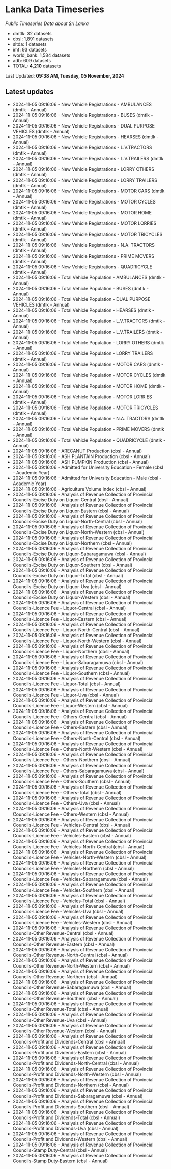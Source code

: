 # Lanka Data Timeseries
*Public Timeseries Data about Sri Lanka*

* dmtlk: 32 datasets
* cbsl: 1,891 datasets
* sltda: 1 datasets
* imf: 93 datasets
* world_bank: 1,584 datasets
* adb: 609 datasets
* TOTAL: **4,210** datasets

Last Updated: **09:38 AM, Tuesday, 05 November, 2024**

## Latest updates

* 2024-11-05 09:16:06 - New Vehicle Registrations - AMBULANCES (dmtlk - Annual)
* 2024-11-05 09:16:06 - New Vehicle Registrations - BUSES (dmtlk - Annual)
* 2024-11-05 09:16:06 - New Vehicle Registrations - DUAL PURPOSE VEHICLES (dmtlk - Annual)
* 2024-11-05 09:16:06 - New Vehicle Registrations - HEARSES (dmtlk - Annual)
* 2024-11-05 09:16:06 - New Vehicle Registrations - L.V.TRACTORS (dmtlk - Annual)
* 2024-11-05 09:16:06 - New Vehicle Registrations - L.V.TRAILERS (dmtlk - Annual)
* 2024-11-05 09:16:06 - New Vehicle Registrations - LORRY OTHERS (dmtlk - Annual)
* 2024-11-05 09:16:06 - New Vehicle Registrations - LORRY TRAILERS (dmtlk - Annual)
* 2024-11-05 09:16:06 - New Vehicle Registrations - MOTOR CARS (dmtlk - Annual)
* 2024-11-05 09:16:06 - New Vehicle Registrations - MOTOR CYCLES (dmtlk - Annual)
* 2024-11-05 09:16:06 - New Vehicle Registrations - MOTOR HOME (dmtlk - Annual)
* 2024-11-05 09:16:06 - New Vehicle Registrations - MOTOR LORRIES (dmtlk - Annual)
* 2024-11-05 09:16:06 - New Vehicle Registrations - MOTOR TRICYCLES (dmtlk - Annual)
* 2024-11-05 09:16:06 - New Vehicle Registrations - N.A. TRACTORS (dmtlk - Annual)
* 2024-11-05 09:16:06 - New Vehicle Registrations - PRIME MOVERS (dmtlk - Annual)
* 2024-11-05 09:16:06 - New Vehicle Registrations - QUADRICYCLE (dmtlk - Annual)
* 2024-11-05 09:16:06 - Total Vehicle Population - AMBULANCES (dmtlk - Annual)
* 2024-11-05 09:16:06 - Total Vehicle Population - BUSES (dmtlk - Annual)
* 2024-11-05 09:16:06 - Total Vehicle Population - DUAL PURPOSE VEHICLES (dmtlk - Annual)
* 2024-11-05 09:16:06 - Total Vehicle Population - HEARSES (dmtlk - Annual)
* 2024-11-05 09:16:06 - Total Vehicle Population - L.V.TRACTORS (dmtlk - Annual)
* 2024-11-05 09:16:06 - Total Vehicle Population - L.V.TRAILERS (dmtlk - Annual)
* 2024-11-05 09:16:06 - Total Vehicle Population - LORRY OTHERS (dmtlk - Annual)
* 2024-11-05 09:16:06 - Total Vehicle Population - LORRY TRAILERS (dmtlk - Annual)
* 2024-11-05 09:16:06 - Total Vehicle Population - MOTOR CARS (dmtlk - Annual)
* 2024-11-05 09:16:06 - Total Vehicle Population - MOTOR CYCLES (dmtlk - Annual)
* 2024-11-05 09:16:06 - Total Vehicle Population - MOTOR HOME (dmtlk - Annual)
* 2024-11-05 09:16:06 - Total Vehicle Population - MOTOR LORRIES (dmtlk - Annual)
* 2024-11-05 09:16:06 - Total Vehicle Population - MOTOR TRICYCLES (dmtlk - Annual)
* 2024-11-05 09:16:06 - Total Vehicle Population - N.A. TRACTORS (dmtlk - Annual)
* 2024-11-05 09:16:06 - Total Vehicle Population - PRIME MOVERS (dmtlk - Annual)
* 2024-11-05 09:16:06 - Total Vehicle Population - QUADRICYCLE (dmtlk - Annual)
* 2024-11-05 09:16:06 - ARECANUT Production (cbsl - Annual)
* 2024-11-05 09:16:06 - ASH PLANTAIN Production (cbsl - Annual)
* 2024-11-05 09:16:06 - ASH PUMPKIN Production (cbsl - Annual)
* 2024-11-05 09:16:06 - Admitted for University Education - Female (cbsl - Academic Year)
* 2024-11-05 09:16:06 - Admitted for University Education - Male (cbsl - Academic Year)
* 2024-11-05 09:16:06 - Agriculture Volume Index (cbsl - Annual)
* 2024-11-05 09:16:06 - Analysis of Revenue Collection of Provincial Councils-Excise Duty on Liquor-Central (cbsl - Annual)
* 2024-11-05 09:16:06 - Analysis of Revenue Collection of Provincial Councils-Excise Duty on Liquor-Eastern (cbsl - Annual)
* 2024-11-05 09:16:06 - Analysis of Revenue Collection of Provincial Councils-Excise Duty on Liquor-North-Central (cbsl - Annual)
* 2024-11-05 09:16:06 - Analysis of Revenue Collection of Provincial Councils-Excise Duty on Liquor-North-Western (cbsl - Annual)
* 2024-11-05 09:16:06 - Analysis of Revenue Collection of Provincial Councils-Excise Duty on Liquor-Northern (cbsl - Annual)
* 2024-11-05 09:16:06 - Analysis of Revenue Collection of Provincial Councils-Excise Duty on Liquor-Sabaragamuwa (cbsl - Annual)
* 2024-11-05 09:16:06 - Analysis of Revenue Collection of Provincial Councils-Excise Duty on Liquor-Southern (cbsl - Annual)
* 2024-11-05 09:16:06 - Analysis of Revenue Collection of Provincial Councils-Excise Duty on Liquor-Total (cbsl - Annual)
* 2024-11-05 09:16:06 - Analysis of Revenue Collection of Provincial Councils-Excise Duty on Liquor-Uva (cbsl - Annual)
* 2024-11-05 09:16:06 - Analysis of Revenue Collection of Provincial Councils-Excise Duty on Liquor-Western (cbsl - Annual)
* 2024-11-05 09:16:06 - Analysis of Revenue Collection of Provincial Councils-Licence Fee - Liquor-Central (cbsl - Annual)
* 2024-11-05 09:16:06 - Analysis of Revenue Collection of Provincial Councils-Licence Fee - Liquor-Eastern (cbsl - Annual)
* 2024-11-05 09:16:06 - Analysis of Revenue Collection of Provincial Councils-Licence Fee - Liquor-North-Central (cbsl - Annual)
* 2024-11-05 09:16:06 - Analysis of Revenue Collection of Provincial Councils-Licence Fee - Liquor-North-Western (cbsl - Annual)
* 2024-11-05 09:16:06 - Analysis of Revenue Collection of Provincial Councils-Licence Fee - Liquor-Northern (cbsl - Annual)
* 2024-11-05 09:16:06 - Analysis of Revenue Collection of Provincial Councils-Licence Fee - Liquor-Sabaragamuwa (cbsl - Annual)
* 2024-11-05 09:16:06 - Analysis of Revenue Collection of Provincial Councils-Licence Fee - Liquor-Southern (cbsl - Annual)
* 2024-11-05 09:16:06 - Analysis of Revenue Collection of Provincial Councils-Licence Fee - Liquor-Total (cbsl - Annual)
* 2024-11-05 09:16:06 - Analysis of Revenue Collection of Provincial Councils-Licence Fee - Liquor-Uva (cbsl - Annual)
* 2024-11-05 09:16:06 - Analysis of Revenue Collection of Provincial Councils-Licence Fee - Liquor-Western (cbsl - Annual)
* 2024-11-05 09:16:06 - Analysis of Revenue Collection of Provincial Councils-Licence Fee - Others-Central (cbsl - Annual)
* 2024-11-05 09:16:06 - Analysis of Revenue Collection of Provincial Councils-Licence Fee - Others-Eastern (cbsl - Annual)
* 2024-11-05 09:16:06 - Analysis of Revenue Collection of Provincial Councils-Licence Fee - Others-North-Central (cbsl - Annual)
* 2024-11-05 09:16:06 - Analysis of Revenue Collection of Provincial Councils-Licence Fee - Others-North-Western (cbsl - Annual)
* 2024-11-05 09:16:06 - Analysis of Revenue Collection of Provincial Councils-Licence Fee - Others-Northern (cbsl - Annual)
* 2024-11-05 09:16:06 - Analysis of Revenue Collection of Provincial Councils-Licence Fee - Others-Sabaragamuwa (cbsl - Annual)
* 2024-11-05 09:16:06 - Analysis of Revenue Collection of Provincial Councils-Licence Fee - Others-Southern (cbsl - Annual)
* 2024-11-05 09:16:06 - Analysis of Revenue Collection of Provincial Councils-Licence Fee - Others-Total (cbsl - Annual)
* 2024-11-05 09:16:06 - Analysis of Revenue Collection of Provincial Councils-Licence Fee - Others-Uva (cbsl - Annual)
* 2024-11-05 09:16:06 - Analysis of Revenue Collection of Provincial Councils-Licence Fee - Others-Western (cbsl - Annual)
* 2024-11-05 09:16:06 - Analysis of Revenue Collection of Provincial Councils-Licence Fee - Vehicles-Central (cbsl - Annual)
* 2024-11-05 09:16:06 - Analysis of Revenue Collection of Provincial Councils-Licence Fee - Vehicles-Eastern (cbsl - Annual)
* 2024-11-05 09:16:06 - Analysis of Revenue Collection of Provincial Councils-Licence Fee - Vehicles-North-Central (cbsl - Annual)
* 2024-11-05 09:16:06 - Analysis of Revenue Collection of Provincial Councils-Licence Fee - Vehicles-North-Western (cbsl - Annual)
* 2024-11-05 09:16:06 - Analysis of Revenue Collection of Provincial Councils-Licence Fee - Vehicles-Northern (cbsl - Annual)
* 2024-11-05 09:16:06 - Analysis of Revenue Collection of Provincial Councils-Licence Fee - Vehicles-Sabaragamuwa (cbsl - Annual)
* 2024-11-05 09:16:06 - Analysis of Revenue Collection of Provincial Councils-Licence Fee - Vehicles-Southern (cbsl - Annual)
* 2024-11-05 09:16:06 - Analysis of Revenue Collection of Provincial Councils-Licence Fee - Vehicles-Total (cbsl - Annual)
* 2024-11-05 09:16:06 - Analysis of Revenue Collection of Provincial Councils-Licence Fee - Vehicles-Uva (cbsl - Annual)
* 2024-11-05 09:16:06 - Analysis of Revenue Collection of Provincial Councils-Licence Fee - Vehicles-Western (cbsl - Annual)
* 2024-11-05 09:16:06 - Analysis of Revenue Collection of Provincial Councils-Other Revenue-Central (cbsl - Annual)
* 2024-11-05 09:16:06 - Analysis of Revenue Collection of Provincial Councils-Other Revenue-Eastern (cbsl - Annual)
* 2024-11-05 09:16:06 - Analysis of Revenue Collection of Provincial Councils-Other Revenue-North-Central (cbsl - Annual)
* 2024-11-05 09:16:06 - Analysis of Revenue Collection of Provincial Councils-Other Revenue-North-Western (cbsl - Annual)
* 2024-11-05 09:16:06 - Analysis of Revenue Collection of Provincial Councils-Other Revenue-Northern (cbsl - Annual)
* 2024-11-05 09:16:06 - Analysis of Revenue Collection of Provincial Councils-Other Revenue-Sabaragamuwa (cbsl - Annual)
* 2024-11-05 09:16:06 - Analysis of Revenue Collection of Provincial Councils-Other Revenue-Southern (cbsl - Annual)
* 2024-11-05 09:16:06 - Analysis of Revenue Collection of Provincial Councils-Other Revenue-Total (cbsl - Annual)
* 2024-11-05 09:16:06 - Analysis of Revenue Collection of Provincial Councils-Other Revenue-Uva (cbsl - Annual)
* 2024-11-05 09:16:06 - Analysis of Revenue Collection of Provincial Councils-Other Revenue-Western (cbsl - Annual)
* 2024-11-05 09:16:06 - Analysis of Revenue Collection of Provincial Councils-Profit and Dividends-Central (cbsl - Annual)
* 2024-11-05 09:16:06 - Analysis of Revenue Collection of Provincial Councils-Profit and Dividends-Eastern (cbsl - Annual)
* 2024-11-05 09:16:06 - Analysis of Revenue Collection of Provincial Councils-Profit and Dividends-North-Central (cbsl - Annual)
* 2024-11-05 09:16:06 - Analysis of Revenue Collection of Provincial Councils-Profit and Dividends-North-Western (cbsl - Annual)
* 2024-11-05 09:16:06 - Analysis of Revenue Collection of Provincial Councils-Profit and Dividends-Northern (cbsl - Annual)
* 2024-11-05 09:16:06 - Analysis of Revenue Collection of Provincial Councils-Profit and Dividends-Sabaragamuwa (cbsl - Annual)
* 2024-11-05 09:16:06 - Analysis of Revenue Collection of Provincial Councils-Profit and Dividends-Southern (cbsl - Annual)
* 2024-11-05 09:16:06 - Analysis of Revenue Collection of Provincial Councils-Profit and Dividends-Total (cbsl - Annual)
* 2024-11-05 09:16:06 - Analysis of Revenue Collection of Provincial Councils-Profit and Dividends-Uva (cbsl - Annual)
* 2024-11-05 09:16:06 - Analysis of Revenue Collection of Provincial Councils-Profit and Dividends-Western (cbsl - Annual)
* 2024-11-05 09:16:06 - Analysis of Revenue Collection of Provincial Councils-Stamp Duty-Central (cbsl - Annual)
* 2024-11-05 09:16:06 - Analysis of Revenue Collection of Provincial Councils-Stamp Duty-Eastern (cbsl - Annual)